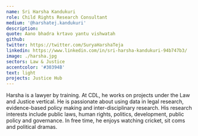 ```yaml
---
name: Sri Harsha Kandukuri
role: Child Rights Research Consultant
medium: '@harshatej.kandukuri'
description:
quote: Aano bhadra krtavo yantu vishwatah
github:
twitter: https://twitter.com/SuryaHarshaTeja
linkedin: https://www.linkedin.com/in/sri-harsha-kandukuri-94b747b3/
image: ./harsha.jpg
sectors: Law & Justice
accentcolor: '#30394B'
text: light
projects: Justice Hub
---
```


Harsha is a lawyer by training. At CDL, he works on projects under the Law and Justice vertical. He is passionate about using data in legal research, evidence-based policy making and inter-disciplinary research. His research interests include public laws, human rights, politics, development, public policy and governance. In free time, he enjoys watching cricket, sit coms and political dramas.
